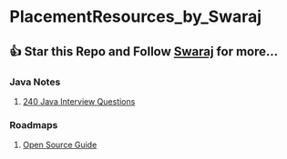 # PlacementResources_by_Swaraj

## :+1: Star this Repo and Follow [Swaraj](https://www.linkedin.com/in/swarajkhan/) for more...

### Java Notes
1. [240 Java Interview Questions](https://github.com/first-phoenix/PlacementResources_by_Swaraj/blob/main/Notes/Java%20Notes/Java_Interview_Questions_01.pdf)


### Roadmaps
1. [Open Source Guide]()


